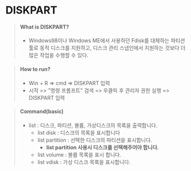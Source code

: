 # DISKPART

>#### What is DISKPART?
> + Windows98이나 Windows ME에서 사용하던 Fdisk를 대체하는 파티션 툴로 동적 디스크를 지원하고, 디스크 관리 스냅인에서 지원하는 것보다 더 많은 작업을 수행할 수 있다.

>#### How to run?
>+ Win + R => cmd => DISKPART 입력
>+ 시작 => "명령 프롬프트" 검색 => 우클릭 후 관리자 권한 실행 => DISKPART 입력

>#### Command(basic)
>* list : 디스크, 파티션, 볼륨, 가상디스크의 목록을 출력합니다.
>   * list disk : 디스크의 목록을 표시합니다
>   * list partition : 선택한 디스크의 파티션을 표시합니다.
>      * **list partition 사용시 디스크를 선택해주어야 합니다.**
>   * list volume : 볼륨 목록을 표시 합니다.
>   * list vdisk : 가상 디스크 목록을 표시합니다.
